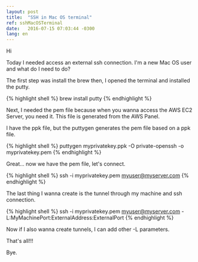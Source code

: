 ```yaml
---
layout: post
title:  "SSH in Mac OS terminal"
ref: sshMacOSTerminal
date:   2016-07-15 07:03:44 -0300
lang: en
---
```


Hi


Today I needed access an external ssh connection. I'm a new Mac OS user and what do I need to do?

The first step was install the brew then, I opened the terminal and installed the putty.

{% highlight shell %}
brew install putty
{% endhighlight %}

Next, I needed the pem file because when you wanna access the AWS EC2 Server, you need it. This file is generated from the AWS Panel.

I have the ppk file, but the puttygen generates the pem file based on a ppk file.

{% highlight shell %}
puttygen myprivatekey.ppk -O private-openssh -o myprivatekey.pem
{% endhighlight %}

Great... now we have the pem file, let's connect.

{% highlight shell %}
ssh -i myprivatekey.pem myuser@myserver.com
{% endhighlight %}  

The last thing I wanna create is the tunnel through my machine and ssh connection.

{% highlight shell %}
ssh -i myprivatekey.pem myuser@myserver.com -L:MyMachinePort:ExternalAddress:ExternalPort
{% endhighlight %}

Now if I also wanna create tunnels, I can add other -L parameters.

That's all!!!

Bye. 